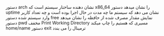 دستور arch 
نشان دهنده ساختار سیستم است که 
x86_64
را نشان میدهد
دستور uptime
نشان می دهد که سیستم ما چه مدت در حال اجرا بوده است و چه تعداد کاربر وارد سیستم شده
دستور free
نمایش مقدار مصرف شده از حافظه را نشان میدهد
دستور pwd مخفف Print Working Directory
مسیری که هستیم را چاپ میکند home/name
دستور exit 
ترمینال را می بندد

